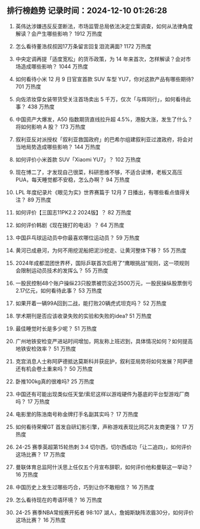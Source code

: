 
## 排行榜趋势 记录时间：2024-12-10 01:26:28
  
  1. 英伟达涉嫌违反反垄断法，市场监管总局依法决定立案调查，如何从法律角度解读？会产生哪些影响？ 1912 万热度
    
  2. 怎么看待董浩叔叔因17万条留言回复泪流满面? 1172 万热度
    
  3. 中央定调再提「适度宽松」的货币政策，为 14 年来首次，怎样解读？会对市场造成哪些影响？ 1044 万热度
    
  4. 如何看待小米 12 月 9 日官宣首款 SUV 车型 YU7，你对这款产品有哪些期待? 701 万热度
    
  5. 向佐浓妆穿女装带货受关注首场卖出 5 千万，仅次「与辉同行」，如何看待此事？ 438 万热度
    
  6. 中国资产大爆发，A50 指数期货直线拉升超 4.5%，港股大涨，发生了什么？将如何影响 A 股？ 173 万热度
    
  7. 叙利亚反对派授权「叙利亚救国政府」的巴希尔组建叙利亚过渡政府，将会对当地局势造成哪些影响？ 144 万热度
    
  8. 如何评价小米首款 SUV「Xiaomi YU7」？ 102 万热度
    
  9. 现在博二了，才发现自己很菜，科研思维不够，不适合读博，老板又高压PUA，每天睡觉都不安稳，怎么办啊？ 94 万热度
    
  10. LPL 年度纪录片《眼见为实》世界赛篇于 12月 7 日播出，有哪些看点值得关注？ 89 万热度
    
  11. 如何评价【三国志11PK2.2 2024版】？ 82 万热度
    
  12. 如何评价韩剧《现在拨打的电话》？ 64 万热度
    
  13. 中国乒乓球运动员中你最喜欢哪位运动员？ 59 万热度
    
  14. 黄河已成悬河，为何不用挖泥船把泥沙挖走、让黄河整体下移？ 55 万热度
    
  15. 2024年成都混团世界杯，国际乒联首次启用了“鹰眼挑战”规则，这一项规则会限制运动员技术的发挥么？ 55 万热度
    
  16. 一股民控制48个账户操纵23只股票被罚没近3500万元，一股民操纵股票倒亏2.17亿元，如何看待此事？ 53 万热度
    
  17. 如果开着一辆99A回到二战，能打败20辆虎式坦克吗？ 52 万热度
    
  18. 学术期刊是否应该收录失败的实验和失败的idea? 51 万热度
    
  19. 最佳睡觉时长是多少呢？ 51 万热度
    
  20. 广州地铁安检变严进站时间增加，网友称上班迟到，具体情况如何？如何提高地铁安检效率？ 51 万热度
    
  21. 克宫消息人士称阿萨德抵达莫斯科并获庇护，叙利亚局势将如何发展？阿萨德还有机会卷土重来吗？ 50 万热度
    
  22. 卧推100kg真的很难吗? 25 万热度
    
  23. 中国还有可能出现类似任天堂/索尼这样以游戏硬件为基底的平台型游戏厂商吗？ 17 万热度
    
  24. 电影里的陈浩南号称金牌打手名副其实吗？ 17 万热度
    
  25. 如何看待荣耀GT 首发自研幻影引擎，声称游戏表现比同芯片友商更强？ 17 万热度
    
  26. 24-25 赛季英超第15轮热刺 3:4 切尔西，切尔西成功「让二追四」，如何评价这场比赛？ 17 万热度
    
  27. 曼联体育总监阿什沃思上任仅五个月宣布辞职，如何评价他和曼联这一举动？ 16 万热度
    
  28. 中国历史上发生过哪些巧合，巧到让你不敢相信？ 16 万热度
    
  29. 怎么看待现在的粤语环境？ 16 万热度
    
  30. 24-25 赛季NBA常规赛开拓者 98:107 湖人，詹姆斯缺阵浓眉30分，如何评价这场比赛？ 16 万热度
    